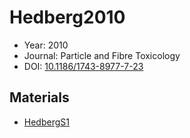 <a name="article" />

# Hedberg2010

* Year: 2010
* Journal: Particle and Fibre Toxicology
* DOI: <a href="https://doi.org/10.1186/1743-8977-7-23">10.1186/1743-8977-7-23</a>

## Materials
* [HedbergS1](nanowiki18.md)
